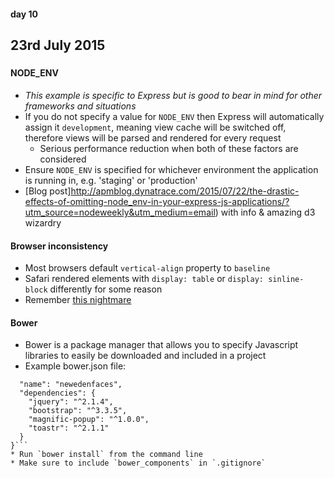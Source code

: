 #### day 10
## 23rd July 2015

#####


#### NODE_ENV
* *This example is specific to Express but is good to bear in mind for other frameworks and situations*
* If you do not specify a value for `NODE_ENV` then Express will automatically assign it `development`, meaning view cache will be switched off, therefore views will be parsed and rendered for every request
  * Serious performance reduction when both of these factors are considered
* Ensure `NODE_ENV` is specified for whichever environment the application is running in, e.g. 'staging' or 'production'
* [Blog post]http://apmblog.dynatrace.com/2015/07/22/the-drastic-effects-of-omitting-node_env-in-your-express-js-applications/?utm_source=nodeweekly&utm_medium=email) with info & amazing d3 wizardry

#### Browser inconsistency
* Most browsers default `vertical-align` property to `baseline`
* Safari rendered elements with `display: table` or `display: sinline-block` differently for some reason
* Remember [this nightmare](http://stackoverflow.com/questions/31580858/safari-implementing-displaynone-differently-to-other-browsers)

#### Bower
* Bower is a package manager that allows you to specify Javascript libraries to easily be downloaded and included in a project
* Example bower.json file:
```{
  "name": "newedenfaces",
  "dependencies": {
    "jquery": "^2.1.4",
    "bootstrap": "^3.3.5",
    "magnific-popup": "^1.0.0",
    "toastr": "^2.1.1"
  }
}```
* Run `bower install` from the command line
* Make sure to include `bower_components` in `.gitignore`
